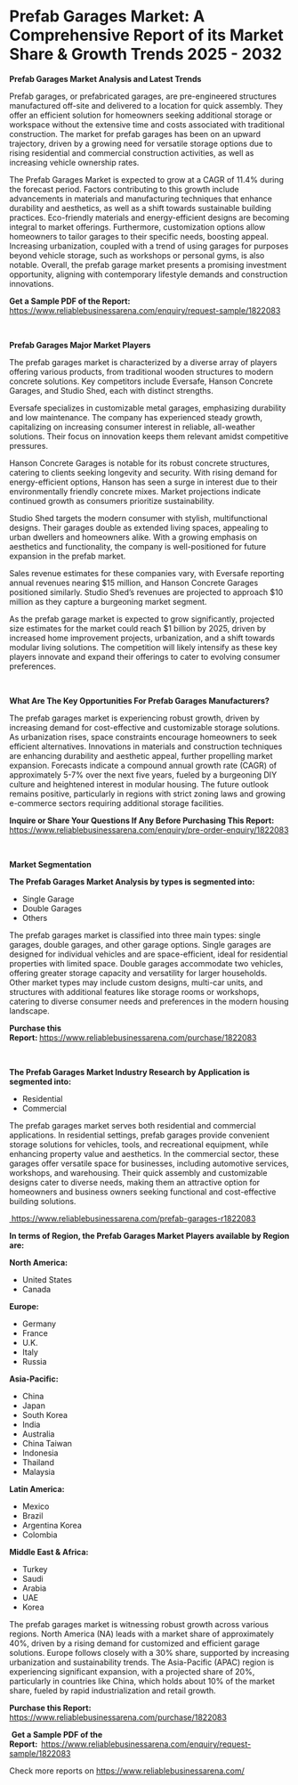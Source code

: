 <p><h1>Prefab Garages Market: A Comprehensive Report of its Market Share & Growth Trends 2025 - 2032</h1></p><p><strong>Prefab Garages Market Analysis and Latest Trends</strong></p>
<p><p>Prefab garages, or prefabricated garages, are pre-engineered structures manufactured off-site and delivered to a location for quick assembly. They offer an efficient solution for homeowners seeking additional storage or workspace without the extensive time and costs associated with traditional construction. The market for prefab garages has been on an upward trajectory, driven by a growing need for versatile storage options due to rising residential and commercial construction activities, as well as increasing vehicle ownership rates.</p><p>The Prefab Garages Market is expected to grow at a CAGR of 11.4% during the forecast period. Factors contributing to this growth include advancements in materials and manufacturing techniques that enhance durability and aesthetics, as well as a shift towards sustainable building practices. Eco-friendly materials and energy-efficient designs are becoming integral to market offerings. Furthermore, customization options allow homeowners to tailor garages to their specific needs, boosting appeal. Increasing urbanization, coupled with a trend of using garages for purposes beyond vehicle storage, such as workshops or personal gyms, is also notable. Overall, the prefab garage market presents a promising investment opportunity, aligning with contemporary lifestyle demands and construction innovations.</p></p>
<p><strong>Get a Sample PDF of the Report:&nbsp;</strong> <a href="https://www.reliablebusinessarena.com/enquiry/request-sample/1822083?utm_campaign=2259&utm_medium=2&utm_source=Github&utm_content=ia&utm_term=07022025&utm_id=prefab-garages">https://www.reliablebusinessarena.com/enquiry/request-sample/1822083</a></p>
<p>&nbsp;</p>
<p><strong>Prefab Garages Major Market Players</strong></p>
<p><p>The prefab garages market is characterized by a diverse array of players offering various products, from traditional wooden structures to modern concrete solutions. Key competitors include Eversafe, Hanson Concrete Garages, and Studio Shed, each with distinct strengths.</p><p>Eversafe specializes in customizable metal garages, emphasizing durability and low maintenance. The company has experienced steady growth, capitalizing on increasing consumer interest in reliable, all-weather solutions. Their focus on innovation keeps them relevant amidst competitive pressures.</p><p>Hanson Concrete Garages is notable for its robust concrete structures, catering to clients seeking longevity and security. With rising demand for energy-efficient options, Hanson has seen a surge in interest due to their environmentally friendly concrete mixes. Market projections indicate continued growth as consumers prioritize sustainability.</p><p>Studio Shed targets the modern consumer with stylish, multifunctional designs. Their garages double as extended living spaces, appealing to urban dwellers and homeowners alike. With a growing emphasis on aesthetics and functionality, the company is well-positioned for future expansion in the prefab market.</p><p>Sales revenue estimates for these companies vary, with Eversafe reporting annual revenues nearing $15 million, and Hanson Concrete Garages positioned similarly. Studio Shed’s revenues are projected to approach $10 million as they capture a burgeoning market segment.</p><p>As the prefab garage market is expected to grow significantly, projected size estimates for the market could reach $1 billion by 2025, driven by increased home improvement projects, urbanization, and a shift towards modular living solutions. The competition will likely intensify as these key players innovate and expand their offerings to cater to evolving consumer preferences.</p></p>
<p>&nbsp;</p>
<p><strong>What Are The Key Opportunities For Prefab Garages Manufacturers?</strong></p>
<p><p>The prefab garages market is experiencing robust growth, driven by increasing demand for cost-effective and customizable storage solutions. As urbanization rises, space constraints encourage homeowners to seek efficient alternatives. Innovations in materials and construction techniques are enhancing durability and aesthetic appeal, further propelling market expansion. Forecasts indicate a compound annual growth rate (CAGR) of approximately 5-7% over the next five years, fueled by a burgeoning DIY culture and heightened interest in modular housing. The future outlook remains positive, particularly in regions with strict zoning laws and growing e-commerce sectors requiring additional storage facilities.</p></p>
<p><strong>Inquire or Share Your Questions If Any Before Purchasing This Report:</strong> <a href="https://www.reliablebusinessarena.com/enquiry/pre-order-enquiry/1822083?utm_campaign=2259&utm_medium=2&utm_source=Github&utm_content=ia&utm_term=07022025&utm_id=prefab-garages">https://www.reliablebusinessarena.com/enquiry/pre-order-enquiry/1822083</a></p>
<p>&nbsp;</p>
<p><strong>Market Segmentation</strong></p>
<p><strong>The Prefab Garages Market Analysis by types is segmented into:</strong></p>
<p><ul><li>Single Garage</li><li>Double Garages</li><li>Others</li></ul></p>
<p><p>The prefab garages market is classified into three main types: single garages, double garages, and other garage options. Single garages are designed for individual vehicles and are space-efficient, ideal for residential properties with limited space. Double garages accommodate two vehicles, offering greater storage capacity and versatility for larger households. Other market types may include custom designs, multi-car units, and structures with additional features like storage rooms or workshops, catering to diverse consumer needs and preferences in the modern housing landscape.</p></p>
<p><strong>Purchase this Report:&nbsp;</strong><a href="https://www.reliablebusinessarena.com/purchase/1822083?utm_campaign=2259&utm_medium=2&utm_source=Github&utm_content=ia&utm_term=07022025&utm_id=prefab-garages">https://www.reliablebusinessarena.com/purchase/1822083</a></p>
<p>&nbsp;</p>
<p><strong>The Prefab Garages Market Industry Research by Application is segmented into:</strong></p>
<p><ul><li>Residential</li><li>Commercial</li></ul></p>
<p><p>The prefab garages market serves both residential and commercial applications. In residential settings, prefab garages provide convenient storage solutions for vehicles, tools, and recreational equipment, while enhancing property value and aesthetics. In the commercial sector, these garages offer versatile space for businesses, including automotive services, workshops, and warehousing. Their quick assembly and customizable designs cater to diverse needs, making them an attractive option for homeowners and business owners seeking functional and cost-effective building solutions.</p></p>
<p><a href="https://www.reliablebusinessarena.com/prefab-garages-r1822083?utm_campaign=2259&utm_medium=2&utm_source=Github&utm_content=ia&utm_term=07022025&utm_id=prefab-garages">&nbsp;https://www.reliablebusinessarena.com/prefab-garages-r1822083</a></p>
<p><strong>In terms of Region, the Prefab Garages Market Players available by Region are:</strong></p>
<p>
    <p> <strong> North America: </strong>
        <ul>
            <li>United States</li>
            <li>Canada</li>
        </ul>
        </p> 
    <p> <strong> Europe: </strong>
        <ul>
            <li>Germany</li>
            <li>France</li>
            <li>U.K.</li>
            <li>Italy</li>
            <li>Russia</li>
        </ul>
        </p> 
    <p> <strong> Asia-Pacific: </strong>
        <ul>
            <li>China</li>
            <li>Japan</li>
            <li>South Korea</li>
            <li>India</li>
            <li>Australia</li>
            <li>China Taiwan</li>
            <li>Indonesia</li>
            <li>Thailand</li>
            <li>Malaysia</li>
        </ul>
        </p> 
    <p> <strong> Latin America: </strong>
        <ul>
            <li>Mexico</li>
            <li>Brazil</li>
            <li>Argentina Korea</li>
            <li>Colombia</li>
        </ul>
        </p> 
    <p> <strong> Middle East & Africa: </strong>
        <ul>
            <li>Turkey</li>
            <li>Saudi</li>
            <li>Arabia</li>
            <li>UAE</li>
            <li>Korea</li>
        </ul>
    </p>
    </p>
<p><p>The prefab garages market is witnessing robust growth across various regions. North America (NA) leads with a market share of approximately 40%, driven by a rising demand for customized and efficient garage solutions. Europe follows closely with a 30% share, supported by increasing urbanization and sustainability trends. The Asia-Pacific (APAC) region is experiencing significant expansion, with a projected share of 20%, particularly in countries like China, which holds about 10% of the market share, fueled by rapid industrialization and retail growth.</p></p>
<p><strong>Purchase this Report: </strong><a href="https://www.reliablebusinessarena.com/purchase/1822083?utm_campaign=2259&utm_medium=2&utm_source=Github&utm_content=ia&utm_term=07022025&utm_id=prefab-garages">https://www.reliablebusinessarena.com/purchase/1822083</a></p>
<p>&nbsp;<strong>Get a Sample PDF of the Report:&nbsp;&nbsp;</strong><a href="https://www.reliablebusinessarena.com/enquiry/request-sample/1822083?utm_campaign=2259&utm_medium=2&utm_source=Github&utm_content=ia&utm_term=07022025&utm_id=prefab-garages">https://www.reliablebusinessarena.com/enquiry/request-sample/1822083</a></p>
<p><strong></strong></p>
<p>Check more reports on <a href="https://www.reliablebusinessarena.com/?utm_campaign=2259&utm_medium=2&utm_source=Github&utm_content=ia&utm_term=07022025&utm_id=prefab-garages">https://www.reliablebusinessarena.com/</a></p>